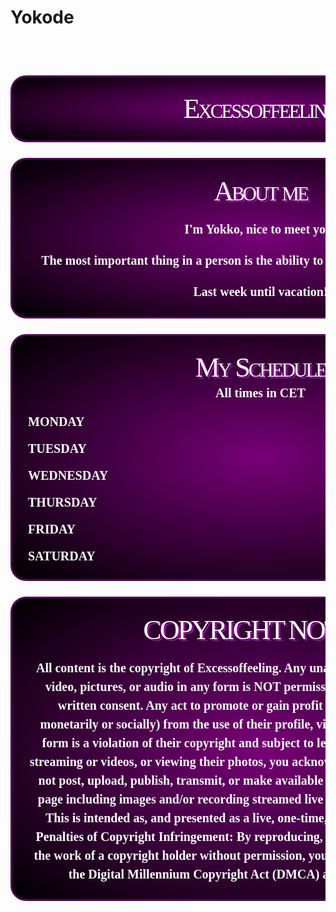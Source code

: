 # Yokode
<div class="data"><p><strong rel="nofollow" style="height:100%;min-height:50vh;width:100%;min-width:100%;overflow:scroll;display:block;position:relative;padding-top:32px;padding-bottom:32px;margin:0 auto;font-weight:400;background-image:url(https://imgur.com/SZnwcNo.jpg);background-attachment:fixed;background-position:center;background-repeat:repeat-x;background-size:cover" target="_blank"><strong rel="nofollow" style="display:block;width:800px;max-width:800px;min-width:800px;padding:0px 0px 0px 0px;margin:0 auto;min-height:15vh" target="_blank"><strong rel="nofollow" style="display:block;margin-top:25px;margin-bottom:25px;text-align:center;position:relative;width:100%;box-sizing:border-box;line-height:initial" target="_blank"><img rel="nofollow" src="https://imgur.com/8PkF4ZO.jpg" style="display:none;width:1px;height:1px;margin-left:-100px;margin-top:-100px;max-width:1px;max-height:1px;opacity:0" target="_blank"/></strong>
<strong rel="nofollow" style="display:block;margin-top:25px;margin-bottom:25px;text-align:center;position:relative;width:100%;box-sizing:border-box;line-height:initial" target="_blank"></strong><strong rel="nofollow" style="display:block;margin-top:25px;margin-bottom:25px;text-align:center;position:relative;width:100%;box-sizing:border-box;line-height:initial;padding:25px 25px 25px 25px;border:3px solid #500357;border-radius:25px;background:radial-gradient(ellipse at center, #780078 0%, #000000 100%)" target="_blank"><strong rel="nofollow" style="display:flex;flex-direction:column;line-height:initial" target="_blank"><strong rel="nofollow" style="display:block;font-family:Verdana Black;font-size:44px;color:#ffffff;letter-spacing:-3px;font-weight:400;text-decoration:none;font-variant:small-caps;text-shadow:3px 3px #500357" target="_blank">Excessoffeeling</strong></strong></strong>
<strong rel="nofollow" style="display:block;margin-top:25px;margin-bottom:25px;text-align:center;position:relative;width:100%;box-sizing:border-box;line-height:initial;padding:25px 25px 25px 25px;border:3px solid #500357;border-radius:25px;background:radial-gradient(ellipse at center, #780078 0%, #000000 100%)" target="_blank"><strong rel="nofollow" style="display:flex;flex-direction:column;line-height:initial" target="_blank"><strong rel="nofollow" style="display:block;font-family:Verdana Black;font-size:44px;color:#ffffff;letter-spacing:-3px;font-weight:400;text-decoration:none;font-variant:small-caps;text-shadow:3px 3px #920e9e" target="_blank">About me</strong>
<strong rel="nofollow" style="display:block;line-height:1.5;font-family:Verdana;font-size:20px;color:#ffffff;text-decoration:none;font-variant:normal;text-transform:none;margin-top:20px" target="_blank">I'm Yokko, nice to meet you!</strong>
<strong rel="nofollow" style="display:block;line-height:1.5;font-family:Verdana;font-size:20px;color:#ffffff;text-decoration:none;font-variant:normal;text-transform:none;margin-top:20px" target="_blank">The most important thing in a person is the ability to live and enjoy every moment</strong>
<strong rel="nofollow" style="display:block;line-height:1.5;font-family:Verdana;font-size:20px;color:#ffffff;text-decoration:none;font-variant:normal;text-transform:none;margin-top:20px" target="_blank">Last week until vacation!</strong></strong></strong>
<strong rel="nofollow" style="display:block;margin-top:25px;margin-bottom:25px;text-align:center;position:relative;width:100%;box-sizing:border-box;line-height:initial;padding:25px 25px 25px 25px;border:3px solid #500357;border-radius:25px;background:radial-gradient(ellipse at center, #780078 0%, #000000 100%)" target="_blank"><strong rel="nofollow" style="display:block;font-family:Verdana Black;font-size:44px;color:#ffffff;letter-spacing:-3px;font-weight:400;text-decoration:none;font-variant:small-caps;text-shadow:3px 3px #920e9e" target="_blank">My Schedule</strong>
<strong rel="nofollow" style="display:block;line-height:1.5;font-family:Verdana;font-size:20px;color:#ffffff;text-decoration:none;font-variant:normal;text-transform:none;margin-top:0" target="_blank">All times in CET</strong>
<strong rel="nofollow" style="display:flex;justify-content:space-between;align-items:center;vertical-align:middle;margin-top:1.25rem" target="_blank"><strong rel="nofollow" style="display:block;font-family:Verdana;font-size:20px;color:#ffffff;text-decoration:none;font-variant:normal;text-transform:uppercase" target="_blank">monday</strong><strong rel="nofollow" style="font-family:Verdana;font-size:20px;color:#ffffff;text-decoration:none;font-variant:normal;text-transform:uppercase" target="_blank">9pm to 6am</strong></strong>
<strong rel="nofollow" style="display:flex;justify-content:space-between;align-items:center;vertical-align:middle;margin-top:1.25rem" target="_blank"><strong rel="nofollow" style="display:block;font-family:Verdana;font-size:20px;color:#ffffff;text-decoration:none;font-variant:normal;text-transform:uppercase" target="_blank">tuesday</strong><strong rel="nofollow" style="font-family:Verdana;font-size:20px;color:#ffffff;text-decoration:none;font-variant:normal;text-transform:uppercase" target="_blank">9pm to 5am</strong></strong>
<strong rel="nofollow" style="display:flex;justify-content:space-between;align-items:center;vertical-align:middle;margin-top:1.25rem" target="_blank"><strong rel="nofollow" style="display:block;font-family:Verdana;font-size:20px;color:#ffffff;text-decoration:none;font-variant:normal;text-transform:uppercase" target="_blank">wednesday</strong><strong rel="nofollow" style="font-family:Verdana;font-size:20px;color:#ffffff;text-decoration:none;font-variant:normal;text-transform:uppercase" target="_blank">8pm to 3am</strong></strong>
<strong rel="nofollow" style="display:flex;justify-content:space-between;align-items:center;vertical-align:middle;margin-top:1.25rem" target="_blank"><strong rel="nofollow" style="display:block;font-family:Verdana;font-size:20px;color:#ffffff;text-decoration:none;font-variant:normal;text-transform:uppercase" target="_blank">thursday</strong><strong rel="nofollow" style="font-family:Verdana;font-size:20px;color:#ffffff;text-decoration:none;font-variant:normal;text-transform:uppercase" target="_blank">2pm to 9pm</strong></strong>
<strong rel="nofollow" style="display:flex;justify-content:space-between;align-items:center;vertical-align:middle;margin-top:1.25rem" target="_blank"><strong rel="nofollow" style="display:block;font-family:Verdana;font-size:20px;color:#ffffff;text-decoration:none;font-variant:normal;text-transform:uppercase" target="_blank">friday</strong><strong rel="nofollow" style="font-family:Verdana;font-size:20px;color:#ffffff;text-decoration:none;font-variant:normal;text-transform:uppercase" target="_blank">11am to 8pm</strong></strong>
<strong rel="nofollow" style="display:flex;justify-content:space-between;align-items:center;vertical-align:middle;margin-top:1.25rem" target="_blank"><strong rel="nofollow" style="display:block;font-family:Verdana;font-size:20px;color:#ffffff;text-decoration:none;font-variant:normal;text-transform:uppercase" target="_blank">saturday</strong><strong rel="nofollow" style="display:block" target="_blank"><strong rel="nofollow" style="font-family:Verdana;font-size:20px;color:#ffffff;text-decoration:none;font-variant:normal;text-transform:uppercase" target="_blank"></strong><strong rel="nofollow" target="_blank"> </strong><strong rel="nofollow" style="font-family:Verdana;font-size:20px;color:#ffffff;text-decoration:none;font-variant:normal;text-transform:uppercase" target="_blank">4am to Midday</strong></strong></strong></strong>
<strong rel="nofollow" style="display:block;margin-top:25px;margin-bottom:25px;text-align:center;position:relative;width:100%;box-sizing:border-box;line-height:initial;padding:25px 25px 25px 25px;border:3px solid #500357;border-radius:25px;background:radial-gradient(ellipse at center, #780078 0%, #000000 100%)" target="_blank"><strong rel="nofollow" style="display:flex;flex-direction:column;line-height:initial" target="_blank"><strong rel="nofollow" style="display:block;font-family:Verdana Black;font-size:44px;color:#ffffff;letter-spacing:-3px;font-weight:400;text-decoration:none;font-variant:small-caps;text-shadow:3px 3px #920e9e" target="_blank">COPYRIGHT NOTICE</strong><strong rel="nofollow" style="display:block;line-height:1.5;font-family:Verdana;font-size:20px;color:#ffffff;text-decoration:none;font-variant:normal;text-transform:none;margin-top:20px" target="_blank">All content is the copyright of Excessoffeeling. Any unauthorized use of their profile, video, pictures, or audio in any form is NOT permissible without their expressed, written consent. Any act to promote or gain profit in any manner (e.g. either monetarily or socially) from the use of their profile, video, pictures, or audio in any form is a violation of their copyright and subject to legal action. By watching their streaming or videos, or viewing their photos, you acknowledge and agree that you shall not post, upload, publish, transmit, or make available in any way the content of this page including images and/or recording streamed live video available for download. This is intended as, and presented as a live, one-time, one-view presentation only. Penalties of Copyright Infringement: By reproducing, republishing or redistributing the work of a copyright holder without permission, you will be violating or infringing the Digital Millennium Copyright Act (DMCA) and international treaty.</strong></strong></strong></strong></strong></p></div>
